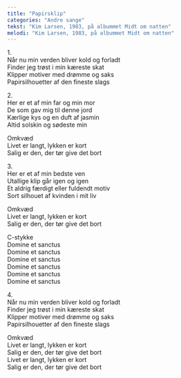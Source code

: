 ```yaml
---
title: "Papirsklip"
categories: "Andre sange"
tekst: "Kim Larsen, 1983, på albummet Midt om natten"
melodi: "Kim Larsen, 1983, på albummet Midt om natten"
---
```

1\.\
Når nu min verden bliver kold og forladt<br>
Finder jeg trøst i min kæreste skat<br>
Klipper motiver med drømme og saks<br>
Papirsilhouetter af den fineste slags<br>

2\.\
Her er et af min far og min mor<br>
De som gav mig til denne jord<br>
Kærlige kys og en duft af jasmin<br>
Altid solskin og sødeste min<br>

Omkvæd<br>
Livet er langt, lykken er kort<br>
Salig er den, der tør give det bort<br>

3\.\
Her er et af min bedste ven<br>
Utallige klip går igen og igen<br>
Et aldrig færdigt eller fuldendt motiv<br>
Sort silhouet af kvinden i mit liv<br>

Omkvæd<br>
Livet er langt, lykken er kort<br>
Salig er den, der tør give det bort<br>

C-stykke<br>
Domine et sanctus<br>
Domine et sanctus<br>
Domine et sanctus<br>
Domine et sanctus<br>
Domine et sanctus<br>
Domine et sanctus<br>

4\.\
Når nu min verden bliver kold og forladt<br>
Finder jeg trøst i min kæreste skat<br>
Klipper motiver med drømme og saks<br>
Papirsilhouetter af den fineste slags<br>

Omkvæd<br>
Livet er langt, lykken er kort<br>
Salig er den, der tør give det bort<br>
Livet er langt, lykken er kort<br>
Salig er den, der tør give det bort<br>

